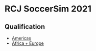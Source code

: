 # RCJ SoccerSim 2021

## Qualification

- [Americas](qualification-americas.md)
- [Africa + Europe](qualification-africa-europe.md)
